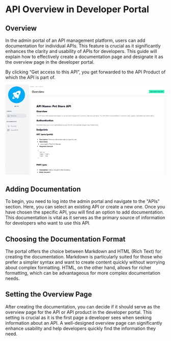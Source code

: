 # API Overview in Developer Portal 

<head>
  <meta name="guidename" content="API Management"/>
  <meta name="context" content="GUID-e41a8b8d-3ce0-4756-a8f1-4143b08ccc9d"/>
</head> 

## Overview

In the admin portal of an API management platform, users can add documentation for individual APIs. This feature is crucial as it significantly enhances the clarity and usability of APIs for developers. This guide will explain how to effectively create a documentation page and designate it as the overview page in the developer portal.

By clicking “Get access to this API”, you get forwarded to the API Product of which the API is part of.

![](../Images/img-cp-developer_portal_APIs_overview.png)

## Adding Documentation

To begin, you need to log into the admin portal and navigate to the "APIs" section. Here, you can select an existing API or create a new one. Once you have chosen the specific API, you will find an option to add documentation. This documentation is vital as it serves as the primary source of information for developers who want to use this API.

## Choosing the Documentation Format

The portal offers the choice between Markdown and HTML (Rich Text) for creating the documentation. Markdown is particularly suited for those who prefer a simpler syntax and want to create content quickly without worrying about complex formatting. HTML, on the other hand, allows for richer formatting, which can be advantageous for more complex documentation needs.

## Setting the Overview Page

After creating the documentation, you can decide if it should serve as the overview page for the API or API product in the developer portal. This setting is crucial as it is the first page a developer sees when seeking information about an API. A well-designed overview page can significantly enhance usability and help developers quickly find the information they need.
